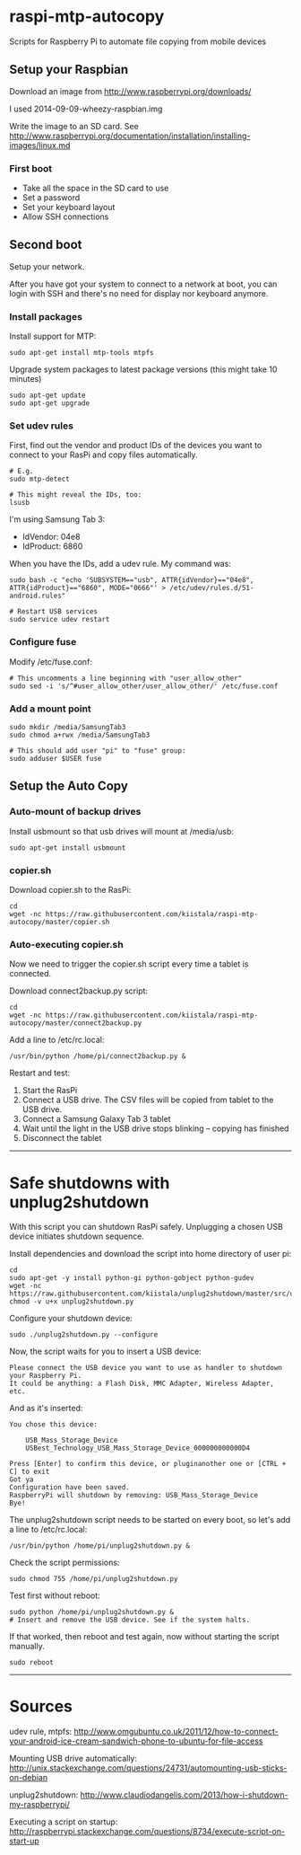# raspi-mtp-autocopy
Scripts for Raspberry Pi to automate file copying from mobile devices

## Setup your Raspbian
Download an image from http://www.raspberrypi.org/downloads/

I used 2014-09-09-wheezy-raspbian.img

Write the image to an SD card. See http://www.raspberrypi.org/documentation/installation/installing-images/linux.md

### First boot
* Take all the space in the SD card to use
* Set a password
* Set your keyboard layout
* Allow SSH connections

## Second boot
Setup your network.

After you have got your system to connect to a network at boot, you can login with SSH and there's no need for display nor keyboard anymore.

### Install packages

Install support for MTP:

```
sudo apt-get install mtp-tools mtpfs
```

Upgrade system packages to latest package versions (this might take 10 minutes)

```
sudo apt-get update
sudo apt-get upgrade
```

### Set udev rules

First, find out the vendor and product IDs of the devices you want to connect to your RasPi and copy files automatically.

```
# E.g.
sudo mtp-detect

# This might reveal the IDs, too:
lsusb
```
I'm using Samsung Tab 3:

* IdVendor: 04e8
* IdProduct: 6860

When you have the IDs, add a udev rule. My command was:
```
sudo bash -c "echo 'SUBSYSTEM=="usb", ATTR{idVendor}=="04e8", ATTR{idProduct}=="6860", MODE="0666"' > /etc/udev/rules.d/51-android.rules"

# Restart USB services
sudo service udev restart
```

### Configure fuse

Modify /etc/fuse.conf:

```
# This uncomments a line beginning with "user_allow_other"
sudo sed -i 's/^#user_allow_other/user_allow_other/' /etc/fuse.conf
```

### Add a mount point

```
sudo mkdir /media/SamsungTab3
sudo chmod a+rwx /media/SamsungTab3

# This should add user "pi" to "fuse" group:
sudo adduser $USER fuse
```

## Setup the Auto Copy

### Auto-mount of backup drives

Install usbmount so that usb drives will mount at /media/usb:
```
sudo apt-get install usbmount
```

### copier.sh

Download copier.sh to the RasPi:
```
cd
wget -nc https://raw.githubusercontent.com/kiistala/raspi-mtp-autocopy/master/copier.sh
```

### Auto-executing copier.sh

Now we need to trigger the copier.sh script every time a tablet is connected.

Download connect2backup.py script:
```
cd
wget -nc https://raw.githubusercontent.com/kiistala/raspi-mtp-autocopy/master/connect2backup.py
```

Add a line to /etc/rc.local:

```
/usr/bin/python /home/pi/connect2backup.py &
```

Restart and test:

1. Start the RasPi
2. Connect a USB drive. The CSV files will be copied from tablet to the USB drive.
3. Connect a Samsung Galaxy Tab 3 tablet
4. Wait until the light in the USB drive stops blinking – copying has finished
5. Disconnect the tablet

-----

# Safe shutdowns with unplug2shutdown

With this script you can shutdown RasPi safely. Unplugging a chosen USB device initiates shutdown sequence.

Install dependencies and download the script into home directory of user pi:
```
cd
sudo apt-get -y install python-gi python-gobject python-gudev
wget -nc https://raw.githubusercontent.com/kiistala/unplug2shutdown/master/src/unplug2shutdown.py
chmod -v u+x unplug2shutdown.py
```

Configure your shutdown device:
```
sudo ./unplug2shutdown.py --configure
```
Now, the script waits for you to insert a USB device:

```
Please connect the USB device you want to use as handler to shutdown your Raspberry Pi.
It could be anything: a Flash Disk, MMC Adapter, Wireless Adapter, etc.
```

And as it's inserted:

```
You chose this device:

    USB_Mass_Storage_Device
    USBest_Technology_USB_Mass_Storage_Device_000000000000D4

Press [Enter] to confirm this device, or pluginanother one or [CTRL + C] to exit
Got ya
Configuration have been saved.
RaspberryPi will shutdown by removing: USB_Mass_Storage_Device
Bye!
```

The unplug2shutdown script needs to be started on every boot, so let's add a line to /etc/rc.local:

```
/usr/bin/python /home/pi/unplug2shutdown.py &
```

Check the script permissions:
```
sudo chmod 755 /home/pi/unplug2shutdown.py
```

Test first without reboot:
```
sudo python /home/pi/unplug2shutdown.py &
# Insert and remove the USB device. See if the system halts.
```
If that worked, then reboot and test again, now without starting the script manually.
```
sudo reboot
```


-----

# Sources
udev rule, mtpfs: http://www.omgubuntu.co.uk/2011/12/how-to-connect-your-android-ice-cream-sandwich-phone-to-ubuntu-for-file-access

Mounting USB drive automatically: http://unix.stackexchange.com/questions/24731/automounting-usb-sticks-on-debian

unplug2shutdown: http://www.claudiodangelis.com/2013/how-i-shutdown-my-raspberrypi/

Executing a script on startup: http://raspberrypi.stackexchange.com/questions/8734/execute-script-on-start-up
